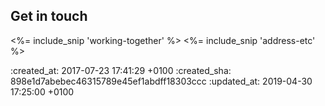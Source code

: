 <div id="contact" class="section group" markdown="1">

## Get in touch

<%= include_snip 'working-together' %>
<%= include_snip 'address-etc' %>

</div>

:created_at: 2017-07-23 17:41:29 +0100
:created_sha: 898e1d7abebec46315789e45ef1abdff18303ccc
:updated_at: 2019-04-30 17:25:00 +0100
